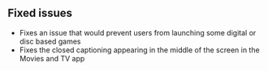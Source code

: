 ## Fixed issues
- Fixes an issue that would prevent users from launching some digital or disc based games
- Fixes the closed captioning appearing in the middle of the screen in the Movies and TV app